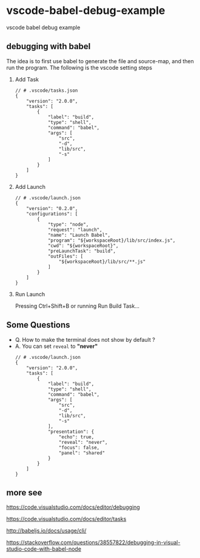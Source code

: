# vscode-babel-debug-example
vscode babel debug example

## debugging with babel

The idea is to first use babel to generate the file and source-map, and then run the program. The following is the vscode setting steps

1. Add Task
    ```
    // # .vscode/tasks.json
    {
        "version": "2.0.0",
        "tasks": [
            {
                "label": "build",
                "type": "shell",
                "command": "babel",
                "args": [
                    "src",
                    "-d",
                    "lib/src",
                    "-s"
                ]
            }
        ]
    }
    ```
2. Add Launch
    ```
    // # .vscode/launch.json
    {
        "version": "0.2.0",
        "configurations": [
            {
                "type": "node",
                "request": "launch",
                "name": "Launch Babel",
                "program": "${workspaceRoot}/lib/src/index.js",
                "cwd": "${workspaceRoot}",
                "preLaunchTask": "build",
                "outFiles": [
                    "${workspaceRoot}/lib/src/**.js"
                ]
            }
        ]
    }
    ```
3. Run Launch
    
    Pressing Ctrl+Shift+B or running Run Build Task... 

## Some Questions

- Q. How to make the terminal does not show by default ?
- A. You can set `reveal` to **"never"**
    ```
    // # .vscode/launch.json
    {
        "version": "2.0.0",
        "tasks": [
            {
                "label": "build",
                "type": "shell",
                "command": "babel",
                "args": [
                    "src",
                    "-d",
                    "lib/src",
                    "-s"
                ],
                "presentation": {
                    "echo": true,
                    "reveal": "never",
                    "focus": false,
                    "panel": "shared"
                }
            }
        ]
    }
    ```

## more see
https://code.visualstudio.com/docs/editor/debugging

https://code.visualstudio.com/docs/editor/tasks

http://babeljs.io/docs/usage/cli/

https://stackoverflow.com/questions/38557822/debugging-in-visual-studio-code-with-babel-node